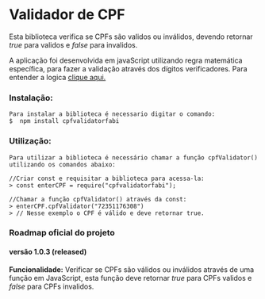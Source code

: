 # Validador de CPF

Esta biblioteca verifica se CPFs são validos ou inválidos, devendo retornar *true* para validos e *false* para invalidos.

A aplicação foi desenvolvida em javaScript utilizando regra matemática específica, para fazer a validação através dos dígitos verificadores. 
Para entender a logica <a href="https://www.geradorcpf.com/algoritmo_do_cpf.htm">clique aqui.</a>



### Instalação:
```
Para instalar a biblioteca é necessario digitar o comando:
$  npm install cpfvalidatorfabi
```

### Utilização:
```
Para utilizar a biblioteca é necessário chamar a função cpfValidator() utilizando os comandos abaixo:

//Criar const e requisitar a biblioteca para acessa-la:
> const enterCPF = require("cpfvalidatorfabi");

//Chamar a função cpfValidator() através da const:
> enterCPF.cpfValidator("72351176308")
> // Nesse exemplo o CPF é válido e deve retornar true.
```

### Roadmap oficial do projeto

#### versão 1.0.3 (released)

**Funcionalidade:** Verificar se CPFs são válidos ou inválidos através de uma função em JavaScript, esta função deve retornar *true* para CPFs validos e *false* para CPFs invalidos.